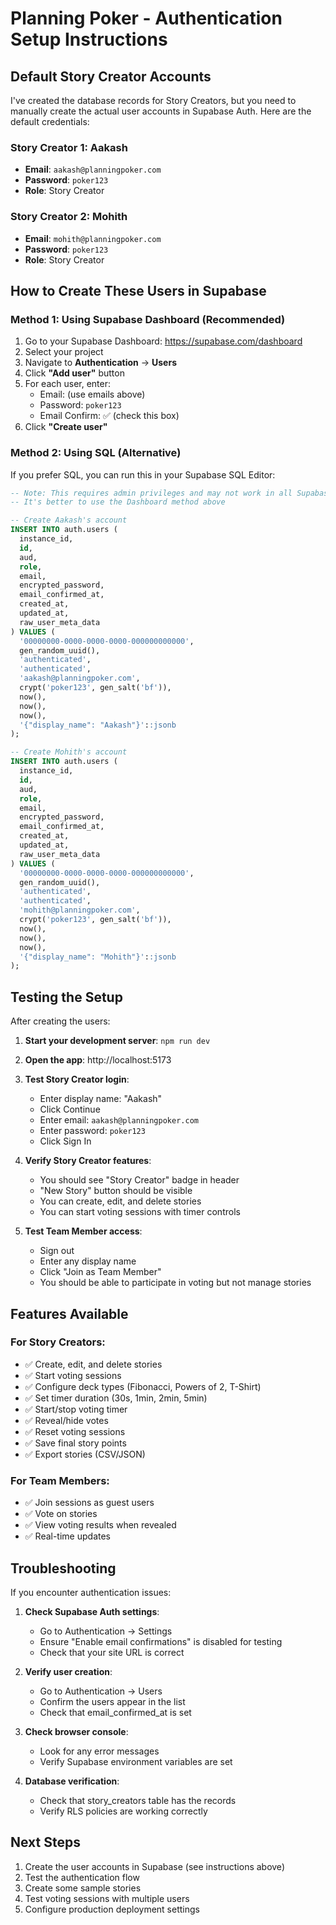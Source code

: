 # Planning Poker - Authentication Setup Instructions

## Default Story Creator Accounts

I've created the database records for Story Creators, but you need to manually create the actual user accounts in Supabase Auth. Here are the default credentials:

### Story Creator 1: Aakash
- **Email**: `aakash@planningpoker.com`
- **Password**: `poker123`
- **Role**: Story Creator

### Story Creator 2: Mohith  
- **Email**: `mohith@planningpoker.com`
- **Password**: `poker123`
- **Role**: Story Creator

## How to Create These Users in Supabase

### Method 1: Using Supabase Dashboard (Recommended)

1. Go to your Supabase Dashboard: https://supabase.com/dashboard
2. Select your project
3. Navigate to **Authentication** → **Users**
4. Click **"Add user"** button
5. For each user, enter:
   - Email: (use emails above)
   - Password: `poker123`
   - Email Confirm: ✅ (check this box)
6. Click **"Create user"**

### Method 2: Using SQL (Alternative)

If you prefer SQL, you can run this in your Supabase SQL Editor:

```sql
-- Note: This requires admin privileges and may not work in all Supabase setups
-- It's better to use the Dashboard method above

-- Create Aakash's account
INSERT INTO auth.users (
  instance_id,
  id,
  aud,
  role,
  email,
  encrypted_password,
  email_confirmed_at,
  created_at,
  updated_at,
  raw_user_meta_data
) VALUES (
  '00000000-0000-0000-0000-000000000000',
  gen_random_uuid(),
  'authenticated',
  'authenticated',
  'aakash@planningpoker.com',
  crypt('poker123', gen_salt('bf')),
  now(),
  now(),
  now(),
  '{"display_name": "Aakash"}'::jsonb
);

-- Create Mohith's account
INSERT INTO auth.users (
  instance_id,
  id,
  aud,
  role,
  email,
  encrypted_password,
  email_confirmed_at,
  created_at,
  updated_at,
  raw_user_meta_data
) VALUES (
  '00000000-0000-0000-0000-000000000000',
  gen_random_uuid(),
  'authenticated',
  'authenticated',
  'mohith@planningpoker.com',
  crypt('poker123', gen_salt('bf')),
  now(),
  now(),
  now(),
  '{"display_name": "Mohith"}'::jsonb
);
```

## Testing the Setup

After creating the users:

1. **Start your development server**: `npm run dev`
2. **Open the app**: http://localhost:5173
3. **Test Story Creator login**:
   - Enter display name: "Aakash"
   - Click Continue
   - Enter email: `aakash@planningpoker.com`
   - Enter password: `poker123`
   - Click Sign In

4. **Verify Story Creator features**:
   - You should see "Story Creator" badge in header
   - "New Story" button should be visible
   - You can create, edit, and delete stories
   - You can start voting sessions with timer controls

5. **Test Team Member access**:
   - Sign out
   - Enter any display name
   - Click "Join as Team Member"
   - You should be able to participate in voting but not manage stories

## Features Available

### For Story Creators:
- ✅ Create, edit, and delete stories
- ✅ Start voting sessions
- ✅ Configure deck types (Fibonacci, Powers of 2, T-Shirt)
- ✅ Set timer duration (30s, 1min, 2min, 5min)
- ✅ Start/stop voting timer
- ✅ Reveal/hide votes
- ✅ Reset voting sessions
- ✅ Save final story points
- ✅ Export stories (CSV/JSON)

### For Team Members:
- ✅ Join sessions as guest users
- ✅ Vote on stories
- ✅ View voting results when revealed
- ✅ Real-time updates

## Troubleshooting

If you encounter authentication issues:

1. **Check Supabase Auth settings**:
   - Go to Authentication → Settings
   - Ensure "Enable email confirmations" is disabled for testing
   - Check that your site URL is correct

2. **Verify user creation**:
   - Go to Authentication → Users
   - Confirm the users appear in the list
   - Check that email_confirmed_at is set

3. **Check browser console**:
   - Look for any error messages
   - Verify Supabase environment variables are set

4. **Database verification**:
   - Check that story_creators table has the records
   - Verify RLS policies are working correctly

## Next Steps

1. Create the user accounts in Supabase (see instructions above)
2. Test the authentication flow
3. Create some sample stories
4. Test voting sessions with multiple users
5. Configure production deployment settings